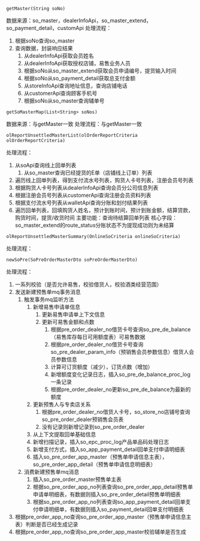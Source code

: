 
```
getMaster(String soNo)
```
数据来源：so_master，dealerInfoApi，so_master_extend，so_payment_detail，customApi
处理流程：
1. 根据soNo查询so_master
2. 查询数据，封装响应结果
	1. 从dealerInfoApi获取会员姓名
	2. 从dealerInfoApi获取授权店铺，易售业务人员
	3. 根据soNo从so_master_extend获取会员申请编号，提货输入时间
	4. 根据soNo从so_payment_detail获取总支付金额
	5. 从storeInfoApi查询地址信息，查询店铺电话
	6. 从customerApi查询顾客手机号
	7. 根据soNo从so_master查询辅单号

```
getSoMasterMap(List<String> soNos)
```
数据来源：与getMaster一致
处理流程：与getMaster一致

```
olReportUnsettledMasterList(olOrderReportCriteria olOrderReportCriteria)
```
处理流程：
1. 从soApi查询线上回单列表
	1. 从so_master查询已经提货的E单（店铺线上订单）列表
2. 遍历线上回单列表，得到支付流水号列表，购货人卡号列表，注册会员号列表
3. 根据购货人卡号列表从dealerInfoApi查询会员分公司信息列表
4. 根据注册会员号列表从customerApi查询注册会员资料列表
5. 根据支付流水号列表从walletApi查询分账和划付结果列表
6. 遍历回单列表，回填购货人姓名，预计到账时间，预计到账金额，结算贷款，购货时间，提货/收货时间
主要功能：查询待结算回单列表
核心字段：so_master_extend的route_status分账状态不为提现成功则为未结算

```
olReportUnsettledMasterSummary(OnlineSoCriteria onlineSoCriteria)
```
处理流程：

```
newSoPre(SoPreOrderMasterDto soPreOrderMasterDto)
```
处理流程：
1. 一系列校验（是否允许易售，校验借货人，校验酒类经营范围）
2. 发送新建预售单mq事务消息
	1. 触发事务mq监听方法
		1. 新增易售申请单信息
			1. 更新易售申请单上下文信息
			2. 更新可易售金额和点数
				1. 根据pre_order_dealer_no借货卡号查询so_pre_de_balance（易售库存每日可用额度表）可易售数据
				2. 根据pre_order_dealer_no借货卡号查询so_pre_dealer_param_info（预销售会员参数信息）借货人会员参数信息
				3. 计算可订货额度（减少），订货点数（增加）
				4. 新增额度变化记录日志，插入so_pre_de_balance_proc_log一条记录
				5. 根据pre_order_dealer_no更新so_pre_de_balance为最新的额度
		2. 更新预售人与专卖店关系
			1. 根据pre_order_dealer_no借货人卡号，so_store_no店铺号查询so_pre_order_dealer预销售会员表
			2. 没有记录则新增记录到so_pre_order_dealer
		3. 从上下文提取回单基础信息
		4. 新增扫描记录，插入so_epc_proc_log产品单品码处理日志
		5. 新增支付方式，插入so_app_payment_detail回单支付申请明细表
		6. 插入so_pre_order_app_master（预售单申请信息主表），so_pre_order_app_detail（预售单申请信息明细表）
	2. 消费新建预售单mq消息
		1. 插入so_pre_order_master预售单主表
		2. 根据so_pre_order_app_no列表查询so_pre_order_app_detail预售单申请单明细表，有数据则插入so_pre_order_detail预售单明细表
		3. 根据so_pre_order_app_no列表查询so_app_payment_detail回单支付申请明细单，有数据则插入so_payment_detail回单支付明细表
3. 根据pre_order_app_no查询so_pre_order_app_master（预售单申请信息主表）判断是否已经生成记录
4. 根据pre_order_app_no查询so_pre_order_app_master校验辅单是否生成